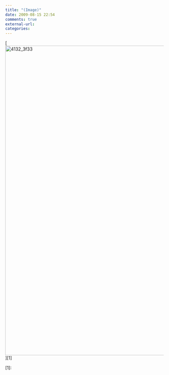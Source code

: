 ```yaml
---
title: "(Image)"
date: 2009-08-15 22:54
comments: true
external-url:
categories:
---
```

[<img src="http://4.asset.soup.io/asset/0424/4132_3f33.jpeg" width="1470" height="980" alt="4132_3f33" />][1]

  [1]:
